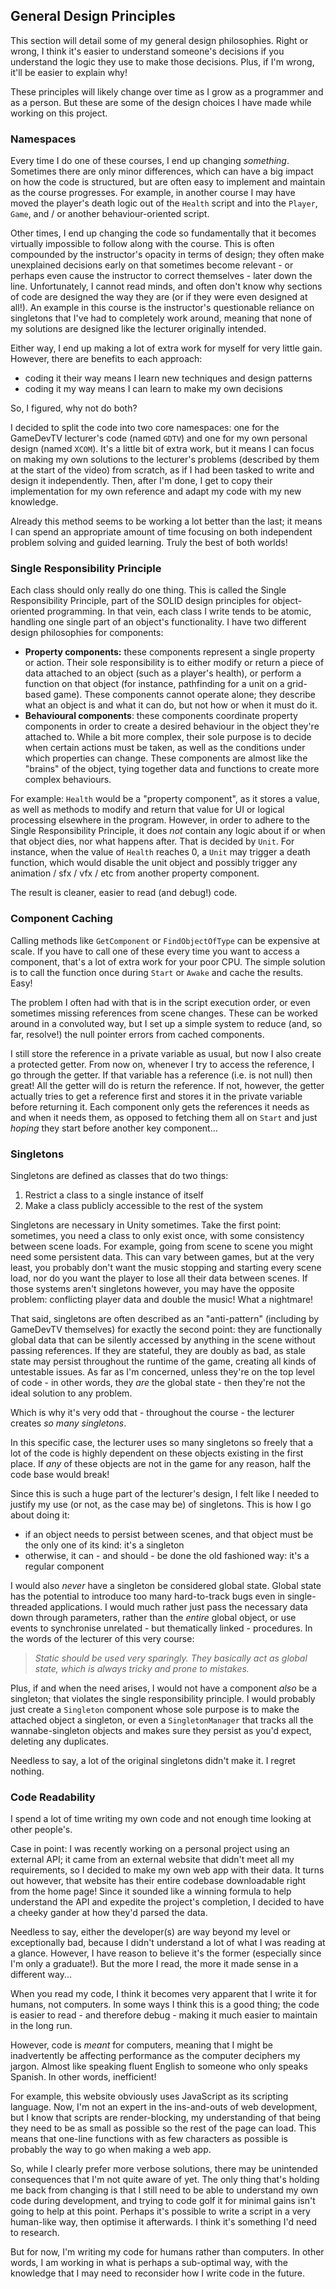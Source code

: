 ## General Design Principles
This section will detail some of my general design philosophies. Right or wrong, I think it's easier to understand someone's decisions if you understand the logic they use to make those decisions. Plus, if I'm wrong, it'll be easier to explain why!

These principles will likely change over time as I grow as a programmer and as a person. But these are some of the design choices I have made while working on this project.

### Namespaces
Every time I do one of these courses, I end up changing _something_. Sometimes there are only minor differences, which can have a big impact on how the code is structured, but are often easy to implement and maintain as the course progresses. For example, in another course I may have moved the player's death logic out of the `Health` script and into the `Player`, `Game`, and / or another behaviour-oriented script.

Other times, I end up changing the code so fundamentally that it becomes virtually impossible to follow along with the course. This is often compounded by the instructor's opacity in terms of design; they often make unexplained decisions early on that sometimes become relevant - or perhaps even cause the instructor to correct themselves - later down the line. Unfortunately, I cannot read minds, and often don't know why sections of code are designed the way they are (or if they were even designed at all!). An example in this course is the instructor's questionable reliance on singletons that I've had to completely work around, meaning that none of my solutions are designed like the lecturer originally intended.

Either way, I end up making a lot of extra work for myself for very little gain. However, there are benefits to each approach:
- coding it their way means I learn new techniques and design patterns
- coding it my way means I can learn to make my own decisions

So, I figured, why not do both?

I decided to split the code into two core namespaces: one for the GameDevTV lecturer's code (named `GDTV`) and one for my own personal design (named `XCOM`). It's a little bit of extra work, but it means I can focus on making my own solutions to the lecturer's problems (described by them at the start of the video) from scratch, as if I had been tasked to write and design it independently. Then, after I'm done, I get to copy their implementation for my own reference and adapt my code with my new knowledge.

Already this method seems to be working a lot better than the last; it means I can spend an appropriate amount of time focusing on both independent problem solving and guided learning. Truly the best of both worlds!

### Single Responsibility Principle
Each class should only really do one thing. This is called the Single Responsibility Principle, part of the SOLID design principles for object-oriented programming. In that vein, each class I write tends to be atomic, handling one single part of an object's functionality. I have two different design philosophies for components:
- **Property components:** these components represent a single property or action. Their sole responsibility is to either modify or return a piece of data attached to an object (such as a player's health), or perform a function on that object (for instance, pathfinding for a unit on a grid-based game). These components cannot operate alone; they describe what an object is and what it can do, but not how or when it must do it.
- **Behavioural components**: these components coordinate property components in order to create a desired behaviour in the object they're attached to. While a bit more complex, their sole purpose is to decide when certain actions must be taken, as well as the conditions under which properties can change. These components are almost like the "brains" of the object, tying together data and functions to create more complex behaviours.

For example: `Health` would be a "property component", as it stores a value, as well as methods to modify and return that value for UI or logical processing elsewhere in the program. However, in order to adhere to the Single Responsibility Principle, it does _not_ contain any logic about if or when that object dies, nor what happens after. That is decided by `Unit`. For instance, when the value of `Health` reaches 0, a `Unit` may trigger a death function, which would disable the unit object and possibly trigger any animation / sfx / vfx / etc from another property component.

The result is cleaner, easier to read (and debug!) code.

### Component Caching
Calling methods like `GetComponent` or `FindObjectOfType` can be expensive at scale. If you have to call one of these every time you want to access a component, that's a lot of extra work for your poor CPU. The simple solution is to call the function once during `Start` or `Awake` and cache the results. Easy!

The problem I often had with that is in the script execution order, or even sometimes missing references from scene changes. These can be worked around in a convoluted way, but I set up a simple system to reduce (and, so far, resolve!) the null pointer errors from cached components.

I still store the reference in a private variable as usual, but now I also create a protected getter. From now on, whenever I try to access the reference, I go through the getter. If that variable has a reference (i.e. is not null) then great! All the getter will do is return the reference. If not, however, the getter actually tries to get a reference first and stores it in the private variable before returning it. Each component only gets the references it needs as and when it needs them, as opposed to fetching them all on `Start` and just _hoping_ they start before another key component...

### Singletons
Singletons are defined as classes that do two things:
1. Restrict a class to a single instance of itself
2. Make a class publicly accessible to the rest of the system

Singletons are necessary in Unity sometimes. Take the first point: sometimes, you need a class to only exist once, with some consistency between scene loads. For example, going from scene to scene you might need some persistent data. This can vary between games, but at the very least, you probably don't want the music stopping and starting every scene load, nor do you want the player to lose all their data between scenes. If those systems aren't singletons however, you may have the opposite problem: conflicting player data and double the music! What a nightmare!

That said, singletons are often described as an "anti-pattern" (including by GameDevTV themselves) for exactly the second point: they are functionally global data that can be silently accessed by anything in the scene without passing references. If they are stateful, they are doubly as bad, as stale state may persist throughout the runtime of the game, creating all kinds of untestable issues. As far as I'm concerned, unless they're on the top level of code - in other words, they _are_ the global state - then they're not the ideal solution to any problem.

Which is why it's very odd that - throughout the course - the lecturer creates _so many singletons_.

In this specific case, the lecturer uses so many singletons so freely that a lot of the code is highly dependent on these objects existing in the first place. If _any_ of these objects are not in the game for any reason, half the code base would break!

Since this is such a huge part of the lecturer's design, I felt like I needed to justify my use (or not, as the case may be) of singletons. This is how I go about doing it:
- if an object needs to persist between scenes, and that object must be the only one of its kind: it's a singleton
- otherwise, it can - and should - be done the old fashioned way: it's a regular component

I would also _never_ have a singleton be considered global state. Global state has the potential to introduce too many hard-to-track bugs even in single-threaded applications. I would much rather just pass  the necessary data down through parameters, rather than the _entire_ global object, or use events to synchronise unrelated - but thematically linked - procedures. In the words of the lecturer of this very course:
> _Static should be used very sparingly. They basically act as global state, which is always tricky and prone to mistakes._

Plus, if and when the need arises, I would not have a component _also_ be a singleton; that violates the single responsibility principle. I would probably just create a `Singleton` component whose sole purpose is to make the attached object a singleton, or even a `SingletonManager` that tracks all the wannabe-singleton objects and makes sure they persist as you'd expect, deleting any duplicates.

Needless to say, a lot of the original singletons didn't make it. I regret nothing.

### Code Readability
I spend a lot of time writing my own code and not enough time looking at other people's.

Case in point: I was recently working on a personal project using an external API; it came from an external website that didn't meet all my requirements, so I decided to make my own web app with their data. It turns out however, that website has their entire codebase downloadable right from the home page! Since it sounded like a winning formula to help understand the API and expedite the project's completion, I decided to have a cheeky gander at how they'd parsed the data.

Needless to say, either the developer(s) are way beyond my level or exceptionally bad, because I didn't understand a lot of what I was reading at a glance. However, I have reason to believe it's the former (especially since I'm only a graduate!). But the more I read, the more it made sense in a different way...

When you read my code, I think it becomes very apparent that I write it for humans, not computers. In some ways I think this is a good thing; the code is easier to read - and therefore debug - making it much easier to maintain in the long run.

However, code is _meant_ for computers, meaning that I might be inadvertently be affecting performance as the computer deciphers my jargon. Almost like speaking fluent English to someone who only speaks Spanish. In other words, inefficient!

For example, this website obviously uses JavaScript as its scripting language. Now, I'm not an expert in the ins-and-outs of web development, but I know that scripts are render-blocking, my understanding of that being they need to be as small as possible so the rest of the page can load. This means that one-line functions with as few characters as possible is probably the way to go when making a web app.

So, while I clearly prefer more verbose solutions, there may be unintended consequences that I'm not quite aware of yet. The only thing that's holding me back from changing is that I still need to be able to understand my own code during development, and trying to code golf it for minimal gains isn't going to help at this point. Perhaps it's possible to write a script in a very human-like way, then optimise it afterwards. I think it's something I'd need to research.

But for now, I'm writing my code for humans rather than computers. In other words, I am working in what is perhaps a sub-optimal way, with the knowledge that I may need to reconsider how I write code in the future.
